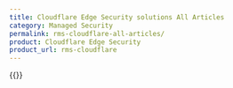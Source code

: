 ```yaml
---
title: Cloudflare Edge Security solutions All Articles
category: Managed Security
permalink: rms-cloudflare-all-articles/
product: Cloudflare Edge Security
product_url: rms-cloudflare
---
```



{{<list product_url="rms-cloudflare">}}
